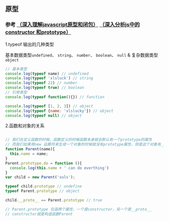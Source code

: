 ## 原型

### 参考 [（深入理解javascript原型和闭包）](http://www.cnblogs.com/wangfupeng1988/p/3977924.html)  [（深入分析js中的constructor 和prototype）](http://www.cnblogs.com/yupeng/archive/2012/04/06/2435386.html)

1.typeof 输出的几种类型

基本数据类型`undefined`、 `string`、 `number`、 `boolean`、 `null` & 复杂数据类型 `object`

```js
// 基本类型
console.log(typeof name) // undefined
console.log(typeof 'xlsluck') // string
console.log(typeof 22) // number
console.log(typeof true) // boolean
// 引用类型
console.log(typeof function(){}) // function

console.log(typeof [1, 2, 3]) // object
console.log(typeof {name: 'xlslucky'}) // object
console.log(typeof null) // object
```

2.函数和对象的关系

```js
```

```js
// 我们在定义函数的时候，函数定义的时候函数本身就会默认有一个prototype的属性
// 而我们如果用new 运算符来生成一个对象的时候就没有prototype属性，但是这个对象有__proto__属性，指向实例的prototype
function Parent(name){
  this.name = name;
}
Parent.prototype.do = function (){
  console.log(this.name + ' can do everthing')
}
var child = new Parent('xuls');

typeof child.prototype // undefine
typeof Parent.prototype // object

child.__proto__ == Parent.prototype // true

// Parent.prototype 包涵两个属性，一个是constructor，另一个是__proto__
// constructor就是构造函数Parent
```